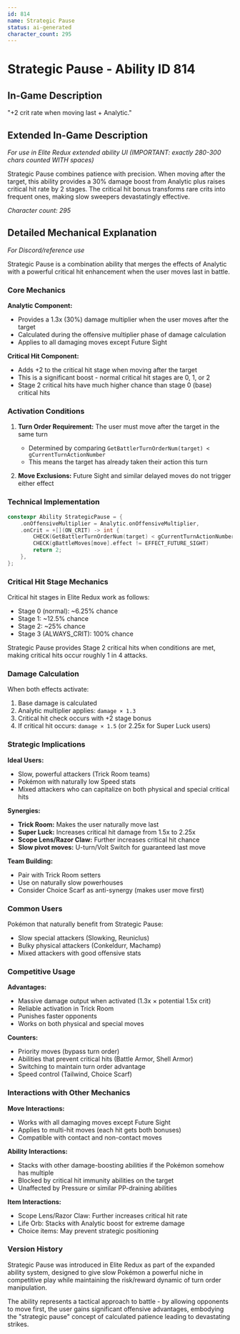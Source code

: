 ```yaml
---
id: 814
name: Strategic Pause
status: ai-generated
character_count: 295
---
```


# Strategic Pause - Ability ID 814

## In-Game Description
"+2 crit rate when moving last + Analytic."

## Extended In-Game Description
*For use in Elite Redux extended ability UI (IMPORTANT: exactly 280-300 chars counted WITH spaces)*

Strategic Pause combines patience with precision. When moving after the target, this ability provides a 30% damage boost from Analytic plus raises critical hit rate by 2 stages. The critical hit bonus transforms rare crits into frequent ones, making slow sweepers devastatingly effective.

*Character count: 295*

## Detailed Mechanical Explanation
*For Discord/reference use*

Strategic Pause is a combination ability that merges the effects of Analytic with a powerful critical hit enhancement when the user moves last in battle.

### Core Mechanics

**Analytic Component:**
- Provides a 1.3x (30%) damage multiplier when the user moves after the target
- Calculated during the offensive multiplier phase of damage calculation
- Applies to all damaging moves except Future Sight

**Critical Hit Component:**
- Adds +2 to the critical hit stage when moving after the target
- This is a significant boost - normal critical hit stages are 0, 1, or 2
- Stage 2 critical hits have much higher chance than stage 0 (base) critical hits

### Activation Conditions

1. **Turn Order Requirement:** The user must move after the target in the same turn
   - Determined by comparing `GetBattlerTurnOrderNum(target) < gCurrentTurnActionNumber`
   - This means the target has already taken their action this turn

2. **Move Exclusions:** Future Sight and similar delayed moves do not trigger either effect

### Technical Implementation

```cpp
constexpr Ability StrategicPause = {
    .onOffensiveMultiplier = Analytic.onOffensiveMultiplier,
    .onCrit = +[](ON_CRIT) -> int {
        CHECK(GetBattlerTurnOrderNum(target) < gCurrentTurnActionNumber)
        CHECK(gBattleMoves[move].effect != EFFECT_FUTURE_SIGHT)
        return 2;
    },
};
```

### Critical Hit Stage Mechanics

Critical hit stages in Elite Redux work as follows:
- Stage 0 (normal): ~6.25% chance
- Stage 1: ~12.5% chance  
- Stage 2: ~25% chance
- Stage 3 (ALWAYS_CRIT): 100% chance

Strategic Pause provides Stage 2 critical hits when conditions are met, making critical hits occur roughly 1 in 4 attacks.

### Damage Calculation

When both effects activate:
1. Base damage is calculated
2. Analytic multiplier applies: `damage × 1.3`
3. Critical hit check occurs with +2 stage bonus
4. If critical hit occurs: `damage × 1.5` (or 2.25x for Super Luck users)

### Strategic Implications

**Ideal Users:**
- Slow, powerful attackers (Trick Room teams)
- Pokémon with naturally low Speed stats
- Mixed attackers who can capitalize on both physical and special critical hits

**Synergies:**
- **Trick Room:** Makes the user naturally move last
- **Super Luck:** Increases critical hit damage from 1.5x to 2.25x
- **Scope Lens/Razor Claw:** Further increases critical hit chance
- **Slow pivot moves:** U-turn/Volt Switch for guaranteed last move

**Team Building:**
- Pair with Trick Room setters
- Use on naturally slow powerhouses
- Consider Choice Scarf as anti-synergy (makes user move first)

### Common Users

Pokémon that naturally benefit from Strategic Pause:
- Slow special attackers (Slowking, Reuniclus)
- Bulky physical attackers (Conkeldurr, Machamp)
- Mixed attackers with good offensive stats

### Competitive Usage

**Advantages:**
- Massive damage output when activated (1.3x × potential 1.5x crit)
- Reliable activation in Trick Room
- Punishes faster opponents
- Works on both physical and special moves

**Counters:**
- Priority moves (bypass turn order)
- Abilities that prevent critical hits (Battle Armor, Shell Armor)
- Switching to maintain turn order advantage
- Speed control (Tailwind, Choice Scarf)

### Interactions with Other Mechanics

**Move Interactions:**
- Works with all damaging moves except Future Sight
- Applies to multi-hit moves (each hit gets both bonuses)
- Compatible with contact and non-contact moves

**Ability Interactions:**
- Stacks with other damage-boosting abilities if the Pokémon somehow has multiple
- Blocked by critical hit immunity abilities on the target
- Unaffected by Pressure or similar PP-draining abilities

**Item Interactions:**
- Scope Lens/Razor Claw: Further increases critical hit rate
- Life Orb: Stacks with Analytic boost for extreme damage
- Choice items: May prevent strategic positioning

### Version History

Strategic Pause was introduced in Elite Redux as part of the expanded ability system, designed to give slow Pokémon a powerful niche in competitive play while maintaining the risk/reward dynamic of turn order manipulation.

The ability represents a tactical approach to battle - by allowing opponents to move first, the user gains significant offensive advantages, embodying the "strategic pause" concept of calculated patience leading to devastating strikes.
